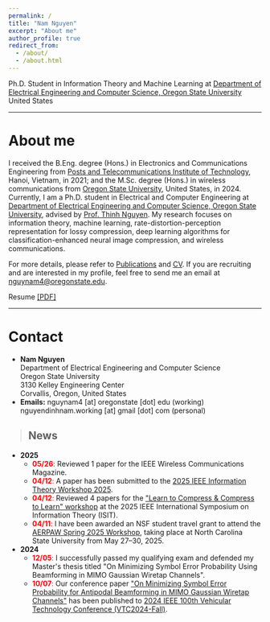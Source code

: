 ```yaml
---
permalink: /
title: "Nam Nguyen"
excerpt: "About me"
author_profile: true
redirect_from: 
  - /about/
  - /about.html
---
```


Ph.D. Student in Information Theory and Machine Learning at [Department of Electrical Engineering and Computer Science, Oregon State University](https://engineering.oregonstate.edu/EECS)\
United States

---
# About me

I received the B.Eng. degree (Hons.) in Electronics and Communications Engineering from [Posts and Telecommunications Institute of Technology](https://english.ptit.edu.vn/), Hanoi, Vietnam, in 2021; and the M.Sc. degree (Hons.) in wireless communications from [Oregon State University](https://oregonstate.edu/), United States, in 2024. Currently, I am a Ph.D. student in Electrical and Computer Engineering at [Department of Electrical Engineering and Computer Science, Oregon State University](https://engineering.oregonstate.edu/EECS), advised by [Prof. Thinh Nguyen](https://web.engr.oregonstate.edu/~thinhq). My research focuses on information theory, machine learning, rate-distortion-perception representation for lossy compression, deep learning algorithms for classification-enhanced neural image compression, and wireless communications. 

For more details, please refer to [Publications](https://namnguyenresearch.github.io/publications) and [CV](https://namnguyenresearch.github.io/cv). If you are recruiting and are interested in my profile, feel free to send me an email at [nguynam4@oregonstate.edu]().

Resume [[PDF]](https://namnguyenresearch.github.io//files/CV_NamNguyen.pdf)

---
# Contact

* **Nam Nguyen** \
Department of Electrical Engineering and Computer Science \
Oregon State University \
3130 Kelley Engineering Center \
Corvallis, Oregon, United States  
* **Emails:** nguynam4 [at] oregonstate [dot] edu (working) \
              nguyendinhnam.working [at] gmail [dot] com (personal)

> ## News
* **2025** 	
	* <span style='color: red'>**05/26**:</span> Reviewed 1 paper for the IEEE Wireless Communications Magazine.
  	* <span style='color: red'>**04/12**:</span> A paper has been submitted to the [2025 IEEE Information Theory Workshop 2025](https://www.ieee-itw2025.org/).
	* <span style='color: red'>**04/12**:</span> Reviewed 4 papers for the ["Learn to Compress & Compress to Learn" workshop](https://learn-to-compress-workshop-isit.github.io/) at the 2025 IEEE International Symposium on Information Theory (ISIT). 	
	* <span style='color: red'>**04/11**:</span> I have been awarded an NSF student travel grant to attend the [AERPAW Spring 2025 Workshop](https://aerpaw.org), taking place at North Carolina State University from May 27–30, 2025. 
* **2024**
	* <span style='color: red'>**12/05**:</span> I successfully passed my qualifying exam and defended my Master's thesis titled "On Minimizing Symbol Error Probability Using Beamforming in MIMO Gaussian Wiretap Channels". 
	* <span style='color: red'>**10/07**:</span> Our conference paper ["On Minimizing Symbol Error Probability for Antipodal Beamforming in MIMO Gaussian Wiretap Channels"](https://ieeexplore-ieee-org.oregonstate.idm.oclc.org/document/10757455) has been published to [2024 IEEE 100th Vehicular Technology Conference (VTC2024-Fall)](https://events.vtsociety.org/vtc2024-fall/).
